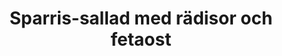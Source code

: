 ---
layout: recipe
title: "Sparris-sallad med rädisor och fetaost"
description: "Här är en väldigt fräsch och god sallad med sparris! "
image: /assets/images/sparris-sallad-med-radisor-och-fetaost.webp

# Recipe-specific data
category: Sallad
servings: "2 portioner"

ingredients:
  - name: sparris, träiga ändar avbrutna
    quantity: 250 g
  - name: baby-bladspenat, stora stjälkar bortplockade
    quantity: 90 g
  - name: rädisor, skivade
    quantity: 1 knippe
  - name: körsbärstomater, halverade
    quantity: 250 g
  - name: gröna ärtor
    quantity: 80 g
  - name: röd lök, tunt skivad
    quantity: ½
  - name: fetaost, tärnad
    quantity: 150 g
  - section: "Dressing"
    items:
      - name: olivolja
        quantity: 2 msk
      - name: pressad citron
        quantity: 1 msk
      - name: äppelcidervinäger
        quantity: 1 msk
      - name: Salt och peppar
        quantity:
        
instructions:
- Tina ärtorna i mikron och låt dem svalna.
- Koka upp ett par cm vatten i en stor stekpanna och koka sparrisen i 2-3 minuter. Doppa direkt i kallt vatten och låt sedan rinna av på hushållspapper. Dela dem sedan i 4 bitar.
- Lägg spenaten i en stor bunke och blanda med rädisor, tomater, ärtor, lök och fetaost.
- Skaka ihop dressingen i en burk. Häll den över salladen och blanda runt.
- Lägg upp salladen på två tallrikar. Toppa med sparris-bitarna.

attribution: Receptet kommer från [The Recipe Critic](https://therecipecritic.com/asparagus-salad/ )

---